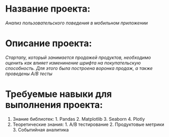 # Название проекта:
  *Анализ пользовательского поведения в мобильном приложении*
# Описание проекта:  
  *Стартапу, который занимается продажей продуктов, необходимо оценить как влияет изменинение шрифта на покупательскую способность.
  Для этого была построена воронка продаж, а также проведены A/B тесты*
# Требуемые навыки для выполнения проекта:
  1. Знание библиотек:
    1. Pandas
    2. Matplotlib
    3. Seaborn
    4. Plotly
  2. Теоретические знания:
    1. A/B тестирование
    2. Продуктовые метрики
    3. Событийная аналитика 
